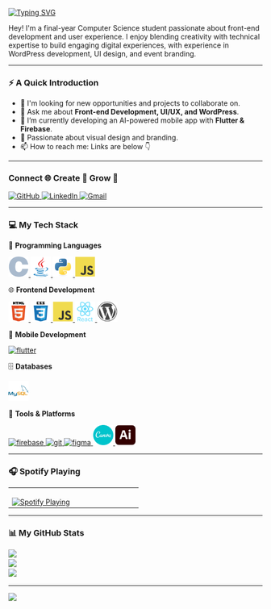 [![Typing SVG](https://readme-typing-svg.demolab.com?font=Fira+Code&weight=500&pause=1000&vCenter=true&width=600&lines=Hi+there!+I'm+Sathasivam+R+S+%F0%9F%91%8B;Tea+lover+%E2%98%95+%7C+Idea+maker+%F0%9F%92%A1+%7C+Code+crafter+%F0%9F%92%BB)](https://git.io/typing-svg)

Hey! I'm a final-year Computer Science student passionate about front-end development and user experience. I enjoy blending creativity with technical expertise to build engaging digital experiences, with experience in WordPress development, UI design, and event branding.

---

### ⚡ A Quick Introduction
- 🔭 I'm looking for new opportunities and projects to collaborate on.
- 💬 Ask me about **Front-end Development, UI/UX, and WordPress**.
- 🌱 I’m currently developing an AI-powered mobile app with **Flutter & Firebase**.
- 🎨 Passionate about visual design and branding.
- 📫 How to reach me: Links are below 👇

---

### Connect 🌐 Create 🎨 Grow 🌳
<p align="left">
  <a href="https://github.com/SathaSivamRS" target="_blank">
    <img src="https://img.shields.io/badge/GitHub-100000?style=for-the-badge&logo=github&logoColor=white" alt="GitHub"/>
  </a>
  <a href="https://www.linkedin.com/in/rssathasivam" target="_blank">
    <img src="https://img.shields.io/badge/LinkedIn-0077B5?style=for-the-badge&logo=linkedin&logoColor=white" alt="LinkedIn"/>
  </a>
  <a href="mailto:sathasivamrs23@gmail.com" target="_blank">
    <img src="https://img.shields.io/badge/Gmail-D14836?style=for-the-badge&logo=gmail&logoColor=white" alt="Gmail"/>
  </a>
  <!-- <a href="https://github.com/SathaSivamRS" target="_blank">
    <img src="https://img.shields.io/badge/Portfolio-333333?style=for-the-badge&logo=react&logoColor=61DAFB" alt="Portfolio"/>
  </a> -->
</p>

---
### 💻 My Tech Stack
🚀 **Programming Languages**
<p align="left"> <a href="https://www.cprogramming.com/" target="_blank" rel="noreferrer"> <img src="https://raw.githubusercontent.com/devicons/devicon/master/icons/c/c-original.svg" alt="c" width="40" height="40"/> </a> <a href="https://www.java.com" target="_blank" rel="noreferrer"> <img src="https://raw.githubusercontent.com/devicons/devicon/master/icons/java/java-original.svg" alt="java" width="40" height="40"/> </a> <a href="https://www.python.org" target="_blank" rel="noreferrer"> <img src="https://raw.githubusercontent.com/devicons/devicon/master/icons/python/python-original.svg" alt="python" width="40" height="40"/> </a> <a href="https://developer.mozilla.org/en-US/docs/Web/JavaScript" target="_blank" rel="noreferrer"> <img src="https://raw.githubusercontent.com/devicons/devicon/master/icons/javascript/javascript-original.svg" alt="javascript" width="40" height="40"/> </a> </p>

🌐 **Frontend Development**
<p align="left"> 
<a href="https://www.w3.org/html/" target="_blank" rel="noreferrer"> <img src="https://raw.githubusercontent.com/devicons/devicon/master/icons/html5/html5-original-wordmark.svg" alt="html5" width="40" height="40"/> </a> <a href="https://www.w3schools.com/css/" target="_blank" rel="noreferrer"> <img src="https://raw.githubusercontent.com/devicons/devicon/master/icons/css3/css3-original-wordmark.svg" alt="css3" width="40" height="40"/> </a> <a href="https://developer.mozilla.org/en-US/docs/Web/JavaScript" target="_blank" rel="noreferrer"> <img src="https://raw.githubusercontent.com/devicons/devicon/master/icons/javascript/javascript-original.svg" alt="javascript" width="40" height="40"/> </a><a href="https://reactjs.org/" target="_blank" rel="noreferrer"> <img src="https://raw.githubusercontent.com/devicons/devicon/master/icons/react/react-original-wordmark.svg" alt="react" width="40" height="40"/> </a> <a href="https://wordpress.org/" target="_blank" rel="noreferrer"> <img src="https://raw.githubusercontent.com/devicons/devicon/master/icons/wordpress/wordpress-plain.svg" alt="wordpress" width="40" height="40"/> </a> </p>


📱 **Mobile Development**
<p align="left"> <a href="https://flutter.dev" target="_blank" rel="noreferrer"> <img src="https://www.vectorlogo.zone/logos/flutterio/flutterio-icon.svg" alt="flutter" width="40" height="40"/> </a> </p>

🗄️ **Databases**
<p align="left"> <a href="https://www.mysql.com/" target="_blank" rel="noreferrer"> <img src="https://raw.githubusercontent.com/devicons/devicon/master/icons/mysql/mysql-original-wordmark.svg" alt="mysql" width="40" height="40"/> </a> </p>

🔧 **Tools & Platforms**
<p align="left"> 
<a href="https://firebase.google.com/" target="_blank" rel="noreferrer"> <img src="https://www.vectorlogo.zone/logos/firebase/firebase-icon.svg" alt="firebase" width="40" height="40"/> </a> <a href="https://git-scm.com/" target="_blank" rel="noreferrer"> <img src="https://www.vectorlogo.zone/logos/git-scm/git-scm-icon.svg" alt="git" width="40" height="40"/> </a> <a href="https://www.figma.com/" target="_blank" rel="noreferrer"> <img src="https://www.vectorlogo.zone/logos/figma/figma-icon.svg" alt="figma" width="40" height="40"/> </a> <a href="https://www.canva.com/" target="_blank" rel="noreferrer"> <img src="https://raw.githubusercontent.com/devicons/devicon/master/icons/canva/canva-original.svg" alt="canva" width="40" height="40"/> </a> <a href="https://www.adobe.com/products/illustrator.html" target="_blank" rel="noreferrer"> <img src="https://raw.githubusercontent.com/devicons/devicon/master/icons/illustrator/illustrator-plain.svg" alt="illustrator" width="40" height="40"/> </a> </p>

---
### 🎧 Spotify Playing
<table width="100%">
  <tr>
    <td width="50%">
      <br>
      <a href="https://spotify.com" target="_blank">
        <img src="https://novatorem.vercel.app/api/spotify?background_color=0d1117&border_color=ffffff" alt="Spotify Playing"/>
      </a>
    </td>
  </tr>
</table>

---
### 📊 My GitHub Stats
![](https://github-readme-stats.vercel.app/api?username=SathaSivamRS&theme=dark&hide_border=false&include_all_commits=true&count_private=true)<br/>
![](https://nirzak-streak-stats.vercel.app/?user=SathaSivamRS&theme=dark&hide_border=false)<br/>
![](https://github-readme-stats.vercel.app/api/top-langs/?username=SathaSivamRS&theme=dark&hide_border=false&include_all_commits=true&count_private=true&layout=compact)

---

[![](https://visitcount.itsvg.in/api?id=SathaSivamRS&icon=0&color=0)](https://visitcount.itsvg.in)


